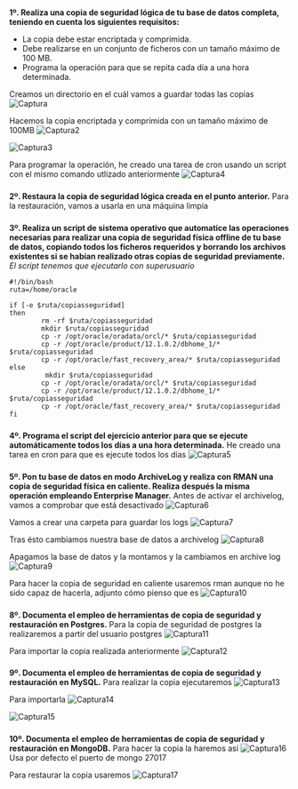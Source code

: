 ###
**1º. Realiza una copia de seguridad lógica de tu base de datos completa, teniendo en cuenta los siguientes requisitos:**
- La copia debe estar encriptada y comprimida.
- Debe realizarse en un conjunto de ficheros con un tamaño máximo de 100 MB.
- Programa la operación para que se repita cada día a una hora determinada.

Creamos un directorio en el cuál vamos a guardar todas las copias
![Captura](imagenes/captura.png)

Hacemos la copia encriptada y comprimida con un tamaño máximo de 100MB
![Captura2](imagenes/captura2.png)

![Captura3](imagenes/captura3.png)

Para programar la operación, he creado una tarea de cron usando un script con el mismo comando utlizado anteriormente
![Captura4](imagenes/captura4.png)

###
**2º. Restaura la copia de seguridad lógica creada en el punto anterior.**
Para la restauración, vamos a usarla en una máquina limpia 

###
**3º. Realiza un script de sistema operativo que automatice las operaciones necesarias para realizar una copia de seguridad física offline de tu base de datos, copiando todos los ficheros requeridos y borrando los archivos existentes si se habían realizado otras copias de seguridad previamente.**
*El script tenemos que ejecutarlo con superusuario*
~~~
#!/bin/bash
ruta=/home/oracle

if [-e $ruta/copiasseguridad]
then
        rm -rf $ruta/copiasseguridad
        mkdir $ruta/copiasseguridad
        cp -r /opt/oracle/oradata/orcl/* $ruta/copiasseguridad
        cp -r /opt/oracle/product/12.1.0.2/dbhome_1/* $ruta/copiasseguridad
        cp -r /opt/oracle/fast_recovery_area/* $ruta/copiasseguridad
else
         mkdir $ruta/copiasseguridad
        cp -r /opt/oracle/oradata/orcl/* $ruta/copiasseguridad
        cp -r /opt/oracle/product/12.1.0.2/dbhome_1/* $ruta/copiasseguridad
        cp -r /opt/oracle/fast_recovery_area/* $ruta/copiasseguridad
fi
~~~

###
**4º. Programa el script del ejercicio anterior para que se ejecute automáticamente todos los días a una hora determinada.**
He creado una tarea en cron para que es ejecute todos los días
![Captura5](imagenes/captura5.png)

###
**5º. Pon tu base de datos en modo ArchiveLog y realiza con RMAN una copia de seguridad física en caliente. Realiza después la misma operación empleando Enterprise Manager.**
Antes de activar el archivelog, vamos a comprobar que está desactivado
![Captura6](imagenes/captura6.png)

Vamos a crear una carpeta para guardar los logs
![Captura7](imagenes/captura7.png)

Tras ésto cambiamos nuestra base de datos a archivelog
![Captura8](imagenes/captura8.png)

Apagamos la base de datos y la montamos y la cambiamos en archive log
![Captura9](imagenes/captura9.png)

Para hacer la copia de seguridad en caliente usaremos rman aunque no he sido capaz de hacerla, adjunto cómo pienso que es
![Captura10](imagenes/captura10.png)

###
**8º. Documenta el empleo de herramientas de copia de seguridad y restauración en Postgres.**
Para la copia de seguridad de postgres la realizaremos a partir del usuario postgres
![Captura11](imagenes/captura11.png)

Para importar la copia realizada anteriormente
![Captura12](imagenes/captura12.png)

###
**9º. Documenta el empleo de herramientas de copia de seguridad y restauración en MySQL.**
Para realizar la copia ejecutaremos
![Captura13](imagenes/captura13.png)

Para importarla
![Captura14](imagenes/captura14.png)

![Captura15](imagenes/captura15.png)

###
**10º. Documenta el empleo de herramientas de copia de seguridad y restauración en MongoDB.**
Para hacer la copia la haremos así
![Captura16](imagenes/captura16.png)
Usa por defecto el puerto de mongo 27017

Para restaurar la copia usaremos 
![Captura17](imagenes/captura17.png)
